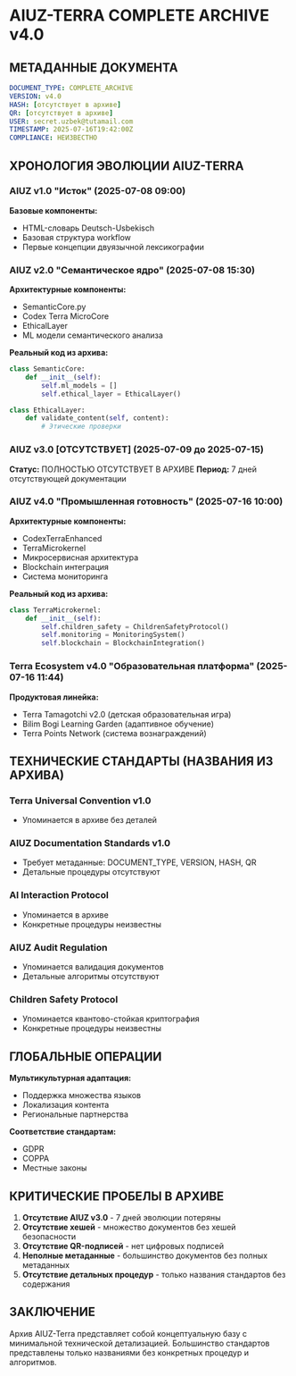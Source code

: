 # AIUZ-TERRA COMPLETE ARCHIVE v4.0

## МЕТАДАННЫЕ ДОКУМЕНТА

```yaml
DOCUMENT_TYPE: COMPLETE_ARCHIVE
VERSION: v4.0
HASH: [отсутствует в архиве]
QR: [отсутствует в архиве]
USER: secret.uzbek@tutamail.com
TIMESTAMP: 2025-07-16T19:42:00Z
COMPLIANCE: НЕИЗВЕСТНО
```

## ХРОНОЛОГИЯ ЭВОЛЮЦИИ AIUZ-TERRA

### AIUZ v1.0 "Исток" (2025-07-08 09:00)

**Базовые компоненты:**

* HTML-словарь Deutsch-Usbekisch
* Базовая структура workflow
* Первые концепции двуязычной лексикографии

### AIUZ v2.0 "Семантическое ядро" (2025-07-08 15:30)

**Архитектурные компоненты:**

* SemanticCore.py
* Codex Terra MicroCore
* EthicalLayer
* ML модели семантического анализа

**Реальный код из архива:**

```python
class SemanticCore:
    def __init__(self):
        self.ml_models = []
        self.ethical_layer = EthicalLayer()

class EthicalLayer:
    def validate_content(self, content):
        # Этические проверки
```

### AIUZ v3.0 \[ОТСУТСТВУЕТ] (2025-07-09 до 2025-07-15)

**Статус:** ПОЛНОСТЬЮ ОТСУТСТВУЕТ В АРХИВЕ **Период:** 7 дней отсутствующей документации

### AIUZ v4.0 "Промышленная готовность" (2025-07-16 10:00)

**Архитектурные компоненты:**

* CodexTerraEnhanced
* TerraMicrokernel
* Микросервисная архитектура
* Blockchain интеграция
* Система мониторинга

**Реальный код из архива:**

```python
class TerraMicrokernel:
    def __init__(self):
        self.children_safety = ChildrenSafetyProtocol()
        self.monitoring = MonitoringSystem()
        self.blockchain = BlockchainIntegration()
```

### Terra Ecosystem v4.0 "Образовательная платформа" (2025-07-16 11:44)

**Продуктовая линейка:**

* Terra Tamagotchi v2.0 (детская образовательная игра)
* Bilim Bogi Learning Garden (адаптивное обучение)
* Terra Points Network (система вознаграждений)

## ТЕХНИЧЕСКИЕ СТАНДАРТЫ (НАЗВАНИЯ ИЗ АРХИВА)

### Terra Universal Convention v1.0

* Упоминается в архиве без деталей

### AIUZ Documentation Standards v1.0

* Требует метаданные: DOCUMENT\_TYPE, VERSION, HASH, QR
* Детальные процедуры отсутствуют

### AI Interaction Protocol

* Упоминается в архиве
* Конкретные процедуры неизвестны

### AIUZ Audit Regulation

* Упоминается валидация документов
* Детальные алгоритмы отсутствуют

### Children Safety Protocol

* Упоминается квантово-стойкая криптография
* Конкретные процедуры неизвестны

## ГЛОБАЛЬНЫЕ ОПЕРАЦИИ

**Мультикультурная адаптация:**

* Поддержка множества языков
* Локализация контента
* Региональные партнерства

**Соответствие стандартам:**

* GDPR
* COPPA
* Местные законы

## КРИТИЧЕСКИЕ ПРОБЕЛЫ В АРХИВЕ

1. **Отсутствие AIUZ v3.0** - 7 дней эволюции потеряны
2. **Отсутствие хешей** - множество документов без хешей безопасности
3. **Отсутствие QR-подписей** - нет цифровых подписей
4. **Неполные метаданные** - большинство документов без полных метаданных
5. **Отсутствие детальных процедур** - только названия стандартов без содержания

## ЗАКЛЮЧЕНИЕ

Архив AIUZ-Terra представляет собой концептуальную базу с минимальной технической детализацией. Большинство стандартов представлены только названиями без конкретных процедур и алгоритмов.

